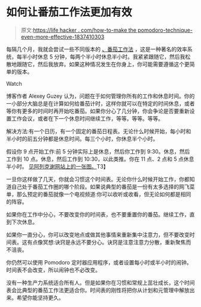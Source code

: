 # 如何让番茄工作法更加有效

> 原文:[https://life hacker . com/how-to-make the pomodoro-technique-even-more-effective-1837410303](https://lifehacker.com/how-to-make-the-pomodoro-technique-even-more-effective-1837410303)

每隔几个月，我就会尝试一些不同版本的 [、番茄工作法](https://lifehacker.com/productivity-101-a-primer-to-the-pomodoro-technique-1598992730) ，这是一种著名的效率系统，每半小时休息 5 分钟，每两个半小时休息半小时。我紧紧跟随它，然后我松散地跟随它，然后我放弃。如果这种情况发生在你身上，你可能需要遵循这个更简单的版本。

Watch

博客作者 Alexey Guzey 认为，问题在于如何管理你所有的工作和休息时间。你的一小部分大脑总是在计算如何给番茄计时，这样你就可以在特定的时间休息，或者等你有更多的时间时再开始吃番茄。如果你分心了几分钟，你会争论是否要重新设置工作会议，或者在下一个休息时间继续工作，等等。等等。等等。

解决方法:有一个日历，有一个固定的番茄日程表。无论什么时候开始，每小时和半小时的前五分钟都是休息时间。每三个小时，你休息半个小时。

假设你 9 点开始工作:前 5 分钟实际上是休息，然后你工作到 9:30。休息，然后工作到 10 点。休息，然后工作到 10:30，以此类推。你在 11 点、2 点和 5 点休息半小时。 [见阿列克谢网站上的一张图。](https://guzey.com/productivity/#how-i-work-and-rest-how-my-system-is-different-from-all-the-others-and-why-i-like-it-so-much)T3】

一旦你这样做了几天，你就会习惯这个时间表。无论你什么时候开始工作，你都知道自己处于番茄工作圈的哪个阶段。如果说典型的番茄是一份有太多选择的网飞菜单，那么预定的番茄就像一个电视频道:你可以收听或收看，但无论如何都是相同的阵容。

如果你在工作中分心，不要改变你的时间表，也不要重置你的番茄。继续工作，直到下次休息。

如果你一直分心，你可以改变地点或做其他事情来重新集中注意力，但不要改变时间表。这有点像冥想:诀窍是永远不要分心。诀窍是注意注意力分散，重新聚焦而不沮丧。

你仍然可以使用 Pomodoro 定时器应用程序，或者设置每小时或半小时的闹钟。时间表不会改变，所以闹钟也不必改变。

没有一种生产力系统适合所有人。但是如果你在习惯和常规上茁壮成长，这个时间表会比典型的番茄工作法更适合你。时间表的刚性将把你从计划和元管理中解放出来。希望你能坚持更久。
